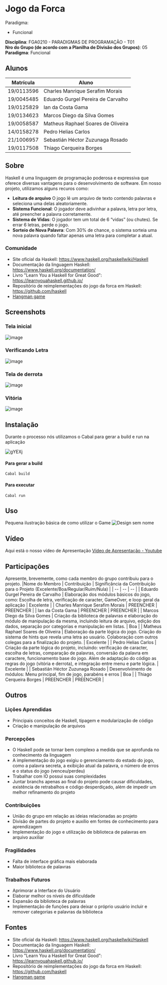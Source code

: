 # Jogo da Forca 

Paradigma:
 - Funcional
   
**Disciplina**: FGA0210 - PARADIGMAS DE PROGRAMAÇÃO - T01 <br>
**Nro do Grupo (de acordo com a Planilha de Divisão dos Grupos)**: 05<br>
**Paradigma**: Funcional<br>

## Alunos
|Matrícula | Aluno |
| -- | -- |
| 19/0113596  |  Charles Manrique Serafim Morais |
| 19/0045485  |  Eduardo Gurgel Pereira de Carvalho |
| 19/0125829  |  Ian da Costa Gama |
| 19/0134623  |  Marcos Diego da Silva Gomes |
| 19/0058587  |  Matheus Raphael Soares de Oliveira |
| 14/0158278  |  Pedro Helias Carlos  |
| 21/1006957  |  Sebastián Héctor Zuzunaga Rosado  |
| 19/0117508  |  Thiago Cerqueira Borges  |

## Sobre 
Haskell é uma linguagem de programação poderosa e expressiva que oferece diversas vantagens para o desenvolvimento de software. Em nosso projeto, utilizamos alguns recuros como:
- **Leitura de arquivo** O jogo lê um arquivo de texto contendo palavras e seleciona uma delas aleatoriamente.
- **Sistema Funcional**: O jogador deve adivinhar a palavra, letra por letra, até preencher a palavra corretamente.
- **Sistema de Vidas**: O jogador tem um total de 6 “vidas” (ou chutes). Se errar 6 letras, perde o jogo.
- **Sorteio de Nova Palavra**: Com 30% de chance, o sistema sorteia uma nova palavra quando faltar apenas uma letra para completar a atual.
### Comunidade
- Site oficial da Haskell: https://www.haskell.org/haskellwiki/Haskell
- Documentação da linguagem Haskell: https://www.haskell.org/documentation/
- Livro "Learn You a Haskell for Great Good": https://learnyouahaskell.github.io/
- Repositório de reimplementações do jogo da forca em Haskell: https://github.com/haskell
- [Hangman game](https://hackage.haskell.org/package/PlayHangmanGame)

## Screenshots
### Tela inicial
![image](https://github.com/UnBParadigmas2024-1/2024.1_G5_Funcional_Jogo_da_Forca/assets/51385738/0e37a91d-4320-48ad-ac21-cc91b906c3b5)
### Verificando Letra
![image](https://github.com/UnBParadigmas2024-1/2024.1_G5_Funcional_Jogo_da_Forca/assets/51385738/8c73cceb-bcf3-49e6-939d-59ecdb52c894)
### Tela de derrota
![image](https://github.com/UnBParadigmas2024-1/2024.1_G5_Funcional_Jogo_da_Forca/assets/51385738/3dfcd479-7c07-4119-ac32-e289e8a131bd)
### Vitória
![image](https://github.com/UnBParadigmas2024-1/2024.1_G5_Funcional_Jogo_da_Forca/assets/51385738/b2c83bf4-0357-4ced-b55e-96fa1a2f9aaa)


## Instalação 
Durante o processo nós utilizamos o Cabal para gerar a build e run na aplicação

![gYEXj](https://github.com/UnBParadigmas2024-1/2024.1_G5_Funcional_Jogo_da_Forca/assets/51385738/ca879853-a8b4-4921-b8f0-0ffd6b008b4b)


#### Para gerar a build
``
Cabal build 
``
#### Para executar
``
Cabal run 
``
## Uso 
Pequena ilustração básica de como utilizar o Game
![Design sem nome](https://github.com/UnBParadigmas2024-1/2024.1_G5_Funcional_Jogo_da_Forca/assets/51385738/6c1f2022-729d-429b-a6c9-2152395bf39e)


## Vídeo
Aqui está o nosso vídeo de Apresentação
[Vídeo de Apresentação - Youtube](https://www.youtube.com/watch?v=8LPL6h5cWQc)

## Participações
Apresente, brevemente, como cada membro do grupo contribuiu para o projeto.
|Nome do Membro | Contribuição | Significância da Contribuição para o Projeto (Excelente/Boa/Regular/Ruim/Nula) |
| -- | -- | -- |
| Eduardo Gurgel Pereira de Carvalho  |  Elaboração dos módulos básicos do jogo, como: Escolha de letra, verificação de caracter, GameOver, e loop geral da aplicação | Excelente |
| Charles Manrique Serafim Morais  |  PREENCHER | PREENCHER |
| Ian da Costa Gama  |  PREENCHER | PREENCHER |
| Marcos Diego da Silva Gomes  |  Criação da biblioteca de palavras e elaboração do módulo de manipulação da mesma, incluindo leitura de arquivo, edição dos dados, separação por categorias e manipulação em listas. | Boa |
| Matheus Raphael Soares de Oliveira  |  Elaboração da parte lógica do jogo. Criação do sistema de hints que revela uma letra ao usuário. Colaboração com outros colegas para a finalização do projeto. | Excelente |
| Pedro Helias Carlos  |  Criação da parte lógica do projeto, incluindo: verificação de caracter, escolha de letras, comparação de palavras, conversão da palavra em caractere, funcionamento base do jogo. Além de adaptação do código as regras do jogo (vitória e derrota), e integração entre menu e parte lógica. | Excelente |
| Sebastián Héctor Zuzunaga Rosado  |  Desenvolvimento de módulos: Menu principal, fim de jogo, parabéns e erros | Boa |
| Thiago Cerqueira Borges  |  PREENCHER | PREENCHER |


## Outros 

### Lições Aprendidas
- Principais conceitos de Haskell, tipagem e modularização de código
- Criação e manipulação de arquivos

### Percepções
- O Haskell pode se tornar bem complexo a medida que se aprofunda no conhecimento da linguagem
- A implementação do jogo exigiu o gerenciamento do estado do jogo, como a palavra secreta, a exibição atual da palavra, o número de erros e o status do jogo (venceu/perdeu)
- Trabalhar com IO possui suas complexidades
- Juntar branchs apenas ao final do projeto pode causar dificuldades, existência de retrabalhos e código desperdiçado, além de impedir um melhor refinamento do projeto

### Contribuições
- União do grupo em relação as ideias relacionadas ao projeto
- Divisão de partes do projeto e auxílio em fontes de conhecimento para aprendizagem
- Implementação do jogo e utilização de biblioteca de palavras em arquivo auxiliar

### Fragilidades
- Falta de interface gráfica mais elaborada
- Maior biblioteca de palavras

### Trabalhos Futuros
- Aprimorar a Interface do Usuário
- Elaborar melhor os níveis de dificuldade
- Expansão da biblioteca de palavras
- Implementação de funções para deixar o próprio usuário incluir e remover categorias e palavras da biblioteca

## Fontes
- Site oficial da Haskell: https://www.haskell.org/haskellwiki/Haskell
- Documentação da linguagem Haskell: https://www.haskell.org/documentation/
- Livro "Learn You a Haskell for Great Good": https://learnyouahaskell.github.io/
- Repositório de reimplementações do jogo da forca em Haskell: https://github.com/haskell
- [Hangman game](https://hackage.haskell.org/package/PlayHangmanGame)


